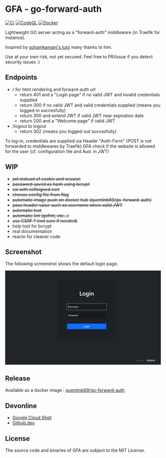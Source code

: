 # GFA - go-forward-auth

[![Ci](https://github.com/quentinb69/go-forward-auth/actions/workflows/ci.yml/badge.svg)](https://github.com/quentinb69/go-forward-auth/actions/workflows/ci.yml)
[![CodeQL](https://github.com/quentinb69/go-forward-auth/actions/workflows/codeql-analysis.yml/badge.svg)](https://github.com/quentinb69/go-forward-auth/actions/workflows/codeql-analysis.yml)
[![Docker](https://github.com/quentinb69/go-forward-auth/actions/workflows/docker.yml/badge.svg)](https://github.com/quentinb69/go-forward-auth/actions/workflows/docker.yml)

Lightweight GO server acting as a "forward-auth" middleware (in Traefik for instance).

Inspired by [sohamkamani's tuto](https://github.com/sohamkamani/go-session-auth-example) many thanks to him.

Use at your own risk, not yet secured. Feel free to PR/Issue if you detect security issues :)

## Endpoints
- / for html rendering and forward-auth url 
  - return 401 and a "Login page" if no valid JWT and invalid credentials supplied
  - return 300 if no valid JWT and valid credentials supplied (means you logged-in succesfully)
  - return 300 and extend JWT if valid JWT near expiration date
  - return 200 and a "Welcome page" if valid JWT
- /logout to logout
  - return 302 (means you logged-out succesfully)

To log-in, credentials are supplied via Header "Auth-Form" (POST is not forwarded to middlewares by Traefik)
GFA check if the website is allowed for the user (cf. configuration file and Aud. in JWT)

## WIP
- ~~jwt instead of cookie and session~~
- ~~password saved as hash using bcrypt~~
- ~~ssl with selfsigned cert~~
- ~~choose config file from flag~~
- ~~automatic image push on docker hub (quentinb69/go-forward-auth)~~
- ~~pass header value such as username when valid JWT~~
- ~~automatic test~~
- ~~automatic lint (gofmt, etc...)~~
- ~~use CSRF ? (not sure if needed)~~
- help tool for bcrypt
- real documentation
- reacto for cleaner code

## Screenshot
The following screenshot shows the default login page.

![GFA](login-screenshot.png)

## Release
Available as a docker image : [quentinb69/go-forward-auth](https://hub.docker.com/r/quentinb69/go-forward-auth)

## Devonline
- [Google Cloud Shell](https://shell.cloud.google.com/cloudshell/editor?cloudshell_git_repo=https://github.com/quentinb69/go-forward-auth.git)
- [Github.dev](https://github.dev/quentinb69/go-forward-auth/)

## License
The source code and binaries of GFA are subject to the MIT License.
